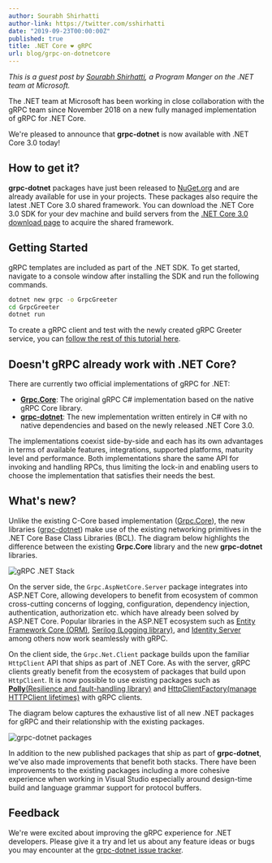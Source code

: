 ```yaml
---
author: Sourabh Shirhatti
author-link: https://twitter.com/sshirhatti
date: "2019-09-23T00:00:00Z"
published: true
title: .NET Core ❤ gRPC
url: blog/grpc-on-dotnetcore
---
```


_This is a guest post by [Sourabh Shirhatti](https://twitter.com/sshirhatti), a Program Manger on the .NET team at Microsoft._

The .NET team at Microsoft has been working in close collaboration with the gRPC team since November 2018 on a new fully managed implementation of gRPC for .NET Core.

We're pleased to announce that **grpc-dotnet** is now available with .NET Core 3.0 today!

## How to get it?

**grpc-dotnet** packages have just been released to [NuGet.org](https://www.nuget.org/profiles/grpc-packages) and are already available for use in your projects. These packages also require the latest .NET Core 3.0 shared framework. You can download the .NET Core 3.0 SDK for your dev machine and build servers from the [.NET Core 3.0 download page](https://aka.ms/netcore3download) to acquire the shared framework. 

## Getting Started

gRPC templates are included as part of the .NET SDK. To get started, navigate to a console window after installing the SDK and run the following commands.

```sh
dotnet new grpc -o GrpcGreeter
cd GrpcGreeter
dotnet run
```

To create a gRPC client and test with the newly created gRPC Greeter service, you can [follow the rest of this tutorial here](https://docs.microsoft.com/aspnet/core/tutorials/grpc/grpc-start).

## Doesn't gRPC already work with .NET Core?

There are currently two official implementations of gRPC for .NET:

- [**Grpc.Core**](https://github.com/grpc/grpc/tree/master/src/csharp): The original gRPC C# implementation based on the native gRPC Core library.
- [**grpc-dotnet**](https://github.com/grpc/grpc-dotnet): The new implementation written entirely in C# with no native dependencies and based on the newly released .NET Core 3.0.

The implementations coexist side-by-side and each has its own advantages in terms of available features, integrations, supported platforms, maturity level and performance. Both implementations share the same API for invoking and handling RPCs, thus limiting the lock-in and enabling users to choose the implementation that satisfies their needs the best.

##  What's new?

Unlike the existing C-Core based implementation ([Grpc.Core](https://github.com/grpc/grpc/tree/master/src/csharp)), the new libraries ([grpc-dotnet](https://github.com/grpc/grpc-dotnet)) make use of the existing networking primitives in the .NET Core Base Class Libraries (BCL). The diagram below highlights the difference between the existing **Grpc.Core** library and the new **grpc-dotnet** libraries.

<p><img src="/img/grpc-dotnet.svg" alt="gRPC .NET Stack" style="max-width: 800px" /></p>

On the server side, the `Grpc.AspNetCore.Server` package integrates into ASP.NET Core, allowing developers to benefit from ecosystem of common cross-cutting concerns of logging, configuration, dependency injection, authentication, authorization etc. which have already been solved by ASP.NET Core. Popular libraries in the ASP.NET ecosystem such as [Entity Framework Core (ORM)](https://github.com/aspnet/EntityFrameworkCore), [Serilog (Logging library)](https://github.com/serilog/serilog), and [Identity Server](https://github.com/IdentityServer/IdentityServer4) among others now work seamlessly with gRPC.

On the client side, the `Grpc.Net.Client` package builds upon the familiar `HttpClient` API that ships as part of .NET Core. As with the server, gRPC clients greatly benefit from the ecosystem of packages that build upon `HttpClient`. It is now possible to use existing packages such as [**Polly**(Resilience and fault-handling library)](https://github.com/App-vNext/Polly) and [HttpClientFactory(manage HTTPClient lifetimes)](https://docs.microsoft.com/aspnet/core/fundamentals/http-requests) with gRPC clients.

The diagram below captures the exhaustive list of all new .NET packages for gRPC and their relationship with the existing packages.

<p><img src="/img/grpc-dotnet-packages.svg" alt="grpc-dotnet packages" style="max-width: 800px" /></p>

In addition to the new published packages that ship as part of **grpc-dotnet**, we've also made improvements that benefit both stacks. There have been improvements to the existing packages including a more cohesive experience when working in Visual Studio especially around design-time build and language grammar support for protocol buffers.

## Feedback

We're were excited about improving the gRPC experience for .NET developers. Please give it a try and let us about any feature ideas or bugs you may encounter at the [grpc-dotnet issue tracker](https://github.com/grpc/grpc-dotnet/issues). 
